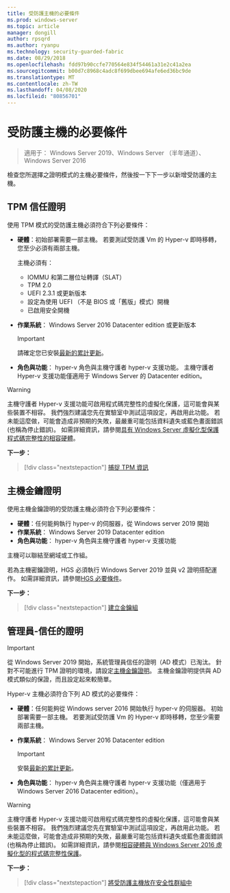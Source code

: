 ```yaml
---
title: 受防護主機的必要條件
ms.prod: windows-server
ms.topic: article
manager: dongill
author: rpsqrd
ms.author: ryanpu
ms.technology: security-guarded-fabric
ms.date: 08/29/2018
ms.openlocfilehash: fdd97b90ccfe770564e834f54461a31e2c41a2ea
ms.sourcegitcommit: b00d7c8968c4adc8f699dbee694afe6ed36bc9de
ms.translationtype: MT
ms.contentlocale: zh-TW
ms.lasthandoff: 04/08/2020
ms.locfileid: "80856701"
---
```

# <a name="prerequisites-for-guarded-hosts"></a>受防護主機的必要條件

>適用于： Windows Server 2019、Windows Server （半年通道）、Windows Server 2016

檢查您所選擇之證明模式的主機必要條件，然後按一下下一步以新增受防護的主機。

## <a name="tpm-trusted-attestation"></a>TPM 信任證明

使用 TPM 模式的受防護主機必須符合下列必要條件：

-   **硬體**：初始部署需要一部主機。 若要測試受防護 Vm 的 Hyper-v 即時移轉，您至少必須有兩部主機。

    主機必須有：
    
    - IOMMU 和第二層位址轉譯（SLAT）
    - TPM 2.0
    - UEFI 2.3.1 或更新版本
    - 設定為使用 UEFI （不是 BIOS 或「舊版」模式）開機
    - 已啟用安全開機
        
-   **作業系統**： Windows Server 2016 Datacenter edition 或更新版本

    > [!IMPORTANT]
    > 請確定您已安裝[最新的累計更新](https://support.microsoft.com/help/4000825/windows-10-and-windows-server-2016-update-history)。  

-   **角色與功能**： hyper-v 角色與主機守護者 hyper-v 支援功能。 主機守護者 Hyper-v 支援功能僅適用于 Windows Server 的 Datacenter edition。 

> [!WARNING]
> 主機守護者 Hyper-v 支援功能可啟用程式碼完整性的虛擬化保護，這可能會與某些裝置不相容。 我們強烈建議您先在實驗室中測試這項設定，再啟用此功能。 若未能這麼做，可能會造成非預期的失敗，最嚴重可能包括資料遺失或藍色畫面錯誤 (也稱為停止錯誤)。 如需詳細資訊，請參閱[具有 Windows Server 虛擬化型保護程式碼完整性的相容硬體](guarded-fabric-compatible-hardware-with-virtualization-based-protection-of-code-integrity.md)。

**下一步：** 
> [!div class="nextstepaction"]
> [捕捉 TPM 資訊](guarded-fabric-tpm-trusted-attestation-capturing-hardware.md)

## <a name="host-key-attestation"></a>主機金鑰證明

使用主機金鑰證明的受防護主機必須符合下列必要條件：

- **硬體**：任何能夠執行 hyper-v 的伺服器，從 Windows server 2019 開始
- **作業系統**： Windows Server 2019 Datacenter edition
- **角色與功能**： hyper-v 角色與主機守護者 hyper-v 支援功能 

主機可以聯結至網域或工作組。 

若為主機密鑰證明，HGS 必須執行 Windows Server 2019 並與 v2 證明搭配運作。 如需詳細資訊，請參閱[HGS 必要條件](guarded-fabric-prepare-for-hgs.md#prerequisites)。 

**下一步：** 
> [!div class="nextstepaction"]
> [建立金鑰組](guarded-fabric-create-host-key.md)

## <a name="admin-trusted-attestation"></a>管理員-信任的證明

>[!IMPORTANT]
>從 Windows Server 2019 開始，系統管理員信任的證明（AD 模式）已淘汰。 針對不可能進行 TPM 證明的環境，請設定[主機金鑰證明](#host-key-attestation)。 主機金鑰證明提供與 AD 模式類似的保證，而且設定起來較簡單。 

Hyper-v 主機必須符合下列 AD 模式的必要條件：

-   **硬體**：任何能夠從 Windows server 2016 開始執行 hyper-v 的伺服器。 初始部署需要一部主機。 若要測試受防護 Vm 的 Hyper-v 即時移轉，您至少需要兩部主機。

-   **作業系統**： Windows Server 2016 Datacenter edition

    > [!IMPORTANT]
    > 安裝[最新的累計更新](https://support.microsoft.com/help/4000825/windows-10-and-windows-server-2016-update-history)。

-   **角色與功能**： hyper-v 角色與主機守護者 hyper-v 支援功能（僅適用于 Windows Server 2016 Datacenter edition）。 

> [!WARNING]
> 主機守護者 Hyper-v 支援功能可啟用程式碼完整性的虛擬化保護，這可能會與某些裝置不相容。 我們強烈建議您先在實驗室中測試這項設定，再啟用此功能。 若未能這麼做，可能會造成非預期的失敗，最嚴重可能包括資料遺失或藍色畫面錯誤 (也稱為停止錯誤)。 如需詳細資訊，請參閱[相容硬體與 Windows Server 2016 虛擬化型的程式碼完整性保護](guarded-fabric-compatible-hardware-with-virtualization-based-protection-of-code-integrity.md)。

**下一步：** 
> [!div class="nextstepaction"]
> [將受防護主機放在安全性群組中](guarded-fabric-admin-trusted-attestation-creating-a-security-group.md)